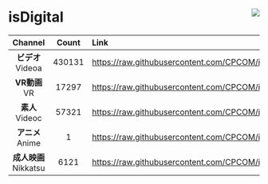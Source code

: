 # isDigital <img align="right" src="https://img.shields.io/github/last-commit/CPCOM/isDigital"/>  
  
| Channel | Count | Link |  
| :-----: | :---: | :--- |  
|**ビデオ**<br />Videoa | 430131 | https://raw.githubusercontent.com/CPCOM/isDigital/main/Videoa.txt |  
|**VR動画**<br />VR | 17297 | https://raw.githubusercontent.com/CPCOM/isDigital/main/VR.txt |  
|**素人**<br />Videoc | 57321 | https://raw.githubusercontent.com/CPCOM/isDigital/main/Videoc.txt |  
|**アニメ**<br />Anime | 1 | https://raw.githubusercontent.com/CPCOM/isDigital/main/Anime.txt |  
|**成人映画**<br />Nikkatsu | 6121 | https://raw.githubusercontent.com/CPCOM/isDigital/main/Nikkatsu.txt |  